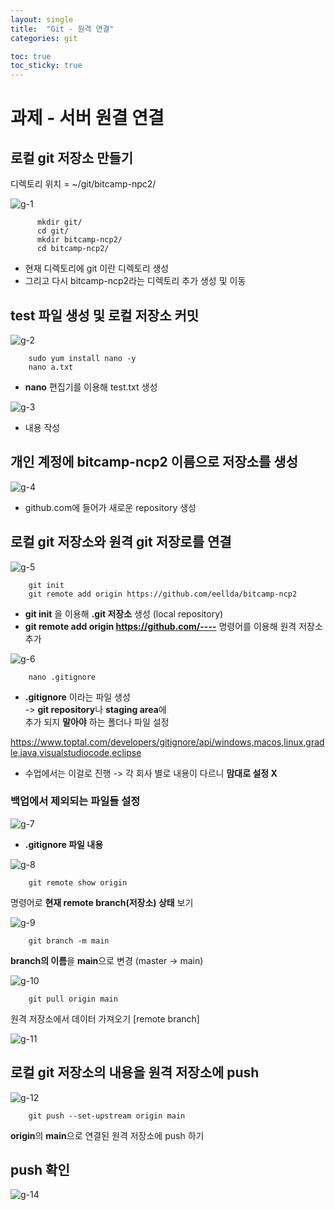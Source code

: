 ```yaml
---
layout: single
title:  "Git - 원격 연결"
categories: git

toc: true
toc_sticky: true
---
```


# 과제 - 서버 원결 연결



## 로컬 git 저장소 만들기

   디렉토리 위치 = ~/git/bitcamp-npc2/

![g-1](https://eellda.github.io/images/2022-11-21-git/g-1.png)
```
      mkdir git/
      cd git/
      mkdir bitcamp-ncp2/
      cd bitcamp-ncp2/
```
- 현재 디렉토리에 git 이란 디렉토리 생성
- 그리고 다시 bitcamp-ncp2라는 디렉토리 추가 생성 및 이동

## test 파일 생성 및 로컬 저장소 커밋

![g-2](https://eellda.github.io/images/2022-11-21-git/g-2.png)
```
    sudo yum install nano -y
    nano a.txt
```
- **nano** 편집기를 이용해 test.txt 생성

![g-3](https://eellda.github.io/images/2022-11-21-git/g-3.png)
- 내용 작성

## 개인 계정에 bitcamp-ncp2 이름으로 저장소를 생성

![g-4](https://eellda.github.io/images/2022-11-21-git/g-4.png)
- github.com에 들어가 새로운 repository 생성

## 로컬 git 저장소와 원격 git 저장로를 연결

![g-5](https://eellda.github.io/images/2022-11-21-git/g-5.png)
```
    git init
    git remote add origin https://github.com/eellda/bitcamp-ncp2
```
- **git init** 을 이용해 **.git 저장소** 생성 (local repository)
-  **git remote add origin https://github.com/----**
명령어를 이용해 원격 저장소 추가

![g-6](https://eellda.github.io/images/2022-11-21-git/g-6.png)
```
    nano .gitignore
```
- **.gitignore** 이라는 파일 생성  
-> **git repository**나 **staging area**에   
   추가 되지 **말아야** 하는 폴더나 파일 설정 

https://www.toptal.com/developers/gitignore/api/windows,macos,linux,gradle,java,visualstudiocode,eclipse
- 수업에서는 이걸로 진행
-> 각 회사 별로 내용이 다르니 **맘대로 설정 X** 

### 백업에서 제외되는 파일들 설정

![g-7](https://eellda.github.io/images/2022-11-21-git/g-7.png)

* **.gitignore 파일 내용**

![g-8](https://eellda.github.io/images/2022-11-21-git/g-9.png)

```linux
    git remote show origin
```
  명령어로 **현재 remote branch(저장소) 상태** 보기

![g-9](https://eellda.github.io/images/2022-11-21-git/g-11.png)

```
    git branch -m main
```
  **branch의 이름**을 **main**으로 변경 (master -> main)

![g-10](https://eellda.github.io/images/2022-11-21-git/g-10.png)

```
    git pull origin main
```
  원격 저장소에서 데이터 가져오기 [remote branch]


![g-11](https://eellda.github.io/images/2022-11-21-git/g-8.png)

## 로컬 git 저장소의 내용을 원격 저장소에 push

![g-12](https://eellda.github.io/images/2022-11-21-git/g-12.png)

```
    git push --set-upstream origin main
```
  **origin**의 **main**으로 연결된 원격 저장소에 push 하기


## push 확인

![g-14](https://eellda.github.io/images/2022-11-21-git/g-14.png)